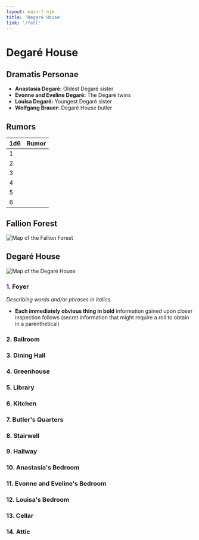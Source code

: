 ```yaml
---
layout: main-f.njk
title: 'Degaré House'
link: '/fell'
---
```


# Degaré House

## Dramatis Personae

- **Anastasia Degaré:** Oldest Degaré sister
- **Evonne and Eveline Degaré:** The Degaré twins
- **Louisa Degaré:** Youngest Degaré sister
- **Wolfgang Brauer:** Degaré House butler

## Rumors

1d6|Rumor
:--|---
1|
2|
3|
4|
5|
6|

## Fallion Forest

![Map of the Fallion Forest](/images/fallion-forest-map.jpg)

## Degaré House

![Map of the Degaré House](/images/degare-house-map.jpg)

### 1. Foyer

*Describing words and/or phrases in italics.*

- **Each immediately obvious thing in bold** information gained upon closer inspection follows (secret information that might require a roll to obtain in a parenthetical)

### 2. Ballroom

### 3. Dining Hall

### 4. Greenhouse

### 5. Library

### 6. Kitchen

### 7. Butler's Quarters

### 8. Stairwell

### 9. Hallway

### 10. Anastasia's Bedroom

### 11. Evonne and Eveline's Bedroom

### 12. Louisa's Bedroom

### 13. Cellar

### 14. Attic
